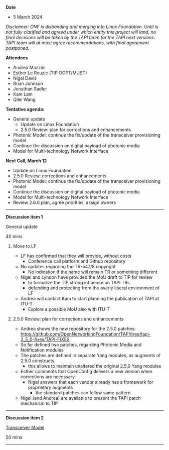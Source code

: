 **Date**
- 5 March 2024

_Disclaimer:_
_ONF is disbanding and merging into Linux Foundation._
_Until is not fully clarified and agreed under which entity this project will land,_
_no final decisions will be taken by the TAPI team for the TAPI next versions._
_TAPI team will at most agree recommendations, with final agreement postponed._

**Attendees**
- Andrea Mazzini
- Esther Le Rouzic (TIP OOPT/MUST)
- Nigel Davis
- Brian Johnson
- Jonathan Sadler
- Kam Lam
- Qilei Wang


**Tentative agenda:**

- General update
  + Update on Linux Foundation
  + 2.5.0 Review: plan for corrections and enhancements
- Photonic Model: continue the fix/update of the transceiver provisioning model
- Continue the discussion on digital payload of photonic media
- Model for Multi-technology Network Interface


**Next Call, March 12**

- Update on Linux Foundation
- 2.5.0 Review: corrections and enhancements
- Photonic Model: continue the fix/update of the transceiver provisioning model
- Continue the discussion on digital payload of photonic media
- Model for Multi-technology Network Interface
- Review 2.6.0 plan, agree priorities, assign owners

-------------------------------------------------------------------------------------
**Discussion item 1**

General update

40 mins

1) Move to LF
   + LF has confirmed that they will provide, without costs
     - Conference call platform and Github repository
   + No updates regarding the TR-547/8 copyright
     - No indication if the name will remain TR or something different
   + Nigel and Lyndon have provided the MoU draft to TIP for review
     - to formalize the TIP strong influence on TAPI TRs
     - defending and protecting from the overly liberal environment of LF
   + Andrea will contact Kam to start planning the publication of TAPI at ITU-T
     - Explore a possible MoU also with ITU-T

2) 2.5.0 Review: plan for corrections and enhancements
   + Andrea shows the new repository for the 2.5.0 patches:
     https://github.com/OpenNetworkingFoundation/TAPI/tree/tapi-2_5_0-fixes/TAPI-FIXES
   + So far defined two patches, regarding Photonic Media and Notification modules
   + The patches are defined in separate Yang modules, as augments of 2.5.0 constructs
     - this allows to maintain unaltered the original 2.5.0 Yang modules
   + Esther comments that OpenConfig delivers a new version when corrections are necessary
     - Nigel answers that each vendor already has a framework for proprietary augments
       + the standard patches can follow same pattern
   + Nigel (and Andrea) are available to present the TAPI patch mechanism to TIP
  

-------------------------------------------------------------------------------------
**Discussion item 2**

[Transceiver Model](https://github.com/Open-Network-Models-and-Interfaces-ONMI/TAPI/discussions/578)

50 mins

-------------------------------------------------------------------------------------